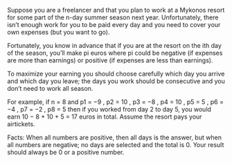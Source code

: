 Suppose you are a freelancer and that you plan to work at a Mykonos resort for some part of the n-day summer season next year. Unfortunately, there isn’t enough work for you to be paid every day and you need to cover your own expenses (but you want to go). 

Fortunately, you know in advance that if you are at the resort on the ith day of the season, you’ll make pi euros where pi could be negative (if expenses are more than earnings) or positive (if expenses are less than earnings). 

To maximize your earning you should choose carefully which day you arrive and which day you leave; the days you work should be consecutive and you don’t need to work all season. 

For example, if n = 8 and p1 = −9 , p2 = 10 , p3 = −8 , p4 = 10 , p5 = 5 , p6 = −4 , p7 = −2 , p8 = 5 then if you worked from day 2 to day 5, you would earn 10 − 8 + 10 + 5 = 17 euros in total. Assume the resort pays your airtickets.

Facts: When all numbers are positive, then all days is the answer, but when all numbers are negative; no days are selected and the total is 0. 
Your result should always be 0 or a positive number.
